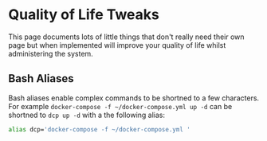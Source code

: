 # Quality of Life Tweaks

This page documents lots of little things that don't really need their own page but when implemented will improve your quality of life whilst administering the system.

## Bash Aliases

Bash aliases enable complex commands to be shortned to a few characters. For example `docker-compose -f ~/docker-compose.yml up -d` can be shortned to `dcp up -d` with a the following alias:

```bash
alias dcp='docker-compose -f ~/docker-compose.yml '
```
